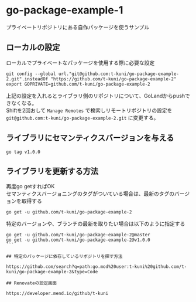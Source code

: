 # go-package-example-1

プライベートリポジトリにある自作パッケージを使うサンプル

## ローカルの設定

ローカルでプライベートなパッケージを使用する際に必要な設定

```
git config --global url."git@github.com:t-kuni/go-package-example-2.git".insteadOf "https://github.com/t-kuni/go-package-example-2"
export GOPRIVATE=github.com/t-kuni/go-package-example-2
```

上記の設定を入れるとライブラリ側のリポジトリについて、GoLandからpushできなくなる。  
Shiftを2回おして `Manage Remotes` で検索しリモートリポジトリの設定を `git@github.com:t-kuni/go-package-example-2.git` に変更する。

## ライブラリにセマンティクスバージョンを与える

```
go tag v1.0.0
```

## ライブラリを更新する方法

再度go getすればOK  
セマンティクスバージョニングのタグがついている場合は、最新のタグのバージョンを取得する

```
go get -u github.com/t-kuni/go-package-example-2
```

特定のバージョンや、ブランチの最新を取りたい場合は以下のように指定する

``````
go get -u github.com/t-kuni/go-package-example-2@master
go get -u github.com/t-kuni/go-package-example-2@v1.0.0
```

## 特定のパッケージに依存しているリポジトリを探す方法

https://github.com/search?q=path:go.mod%20user:t-kuni%20github.com/t-kuni/go-package-example-2&type=Code

## Renovateの設定画面

https://developer.mend.io/github/t-kuni